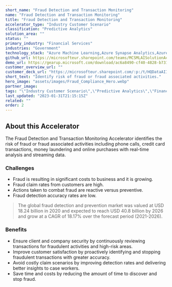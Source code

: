 ```yaml
---
short_name: "Fraud Detection and Transaction Monitoring"
name: "Fraud Detection and Transaction Monitoring"
title: "Fraud Detection and Transaction Monitoring"
accelerator_type: "Industry Customer Scenario"
classification: "Predictive Analytics"
solution_area: ""
status: ""
primary_industry: "Financial Services"
industries: "Government"
technology_stack: "Azure Machine Learning,Azure Synapse Analytics,Azure Cosmos DB,PowerBI"
github_url: https://microsofteur.sharepoint.com/teams/MCSMLAISolutionAccelerators/SitePages/Anomaly-Detection-Accelerator-Detail.aspx
demo_url: https://gearup.microsoft.com/download/ac6a8490-cf40-4828-b731-305235e0bf30
customer_overview_url: ""
customer_deck_url: "https://microsofteur.sharepoint.com/:p:/t/HQDataAIIndustryTeam/EWNlQ1ANRcVDlXfdCxUFBTQB0f1ueB52vQGDVkNjb8yKsQ?e=FeJIQm"
short_text: "Identify risk of fraud or fraud associated activities."
hero_image: "assets/images/Fraud_Compliance_Hero.webp"
partner_image: 
tags: "\"Industry Customer Scenario\",\"Predictive Analytics\",\"Financial Services\",\"Government\",\"Azure Machine Learning\",\"Azure Synapse Analytics\",\"Azure Cosmos DB\",\"PowerBI\""
last_updated: "2023-01-31T21:15:15Z"
related: ""
order: 2
---
```

## About this Accelerator

The Fraud Detection and Transaction Monitoring Accelerator identifies the risk of fraud or fraud associated activities including phone calls, credit card transactions, money laundering and online purchases with real-time analysis and streaming data.

### Challenges
- Fraud is resulting in significant costs to business and it is growing.
- Fraud claim rates from customers are high.
- Actions taken to combat fraud are reactive versus preventive.
- Fraud detection accuracy rates are low.

> The global fraud detection and prevention market was valued at USD 18.24 billion in 2020 and expected to reach USD 40.8 billion by 2026 and grow at a CAGR of 18.17% over the forecast period (2021-2026).

### Benefits
- Ensure client and company security by continuously reviewing transactions for fraudulent activities and high-risk areas.
- Improve customer satisfaction by proactively identifying and stopping fraudulent transactions with greater accuracy.
- Avoid costly claim scenarios by improving detection rates and delivering better insights to case workers.
- Save time and costs by reducing the amount of time to discover and stop fraud.